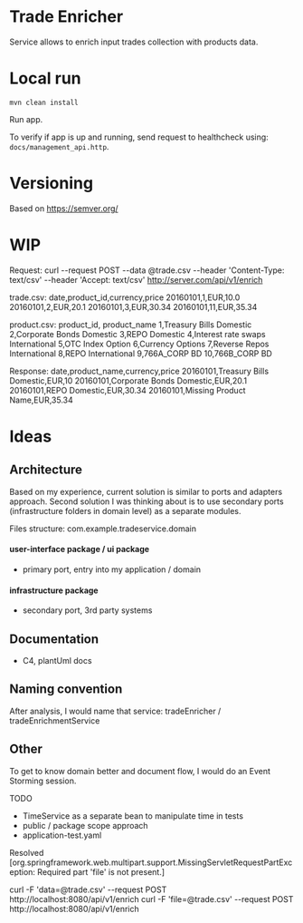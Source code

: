 # Trade Enricher
Service allows to enrich input trades collection with products data.

# Local run
```
mvn clean install
```

Run app.

To verify if app is up and running, send request to healthcheck using: `docs/management_api.http`. 

# Versioning
Based on https://semver.org/

# WIP
Request:
curl --request POST --data @trade.csv --header 'Content-Type: text/csv' --header 'Accept: text/csv'
http://server.com/api/v1/enrich

trade.csv:
date,product_id,currency,price
20160101,1,EUR,10.0
20160101,2,EUR,20.1
20160101,3,EUR,30.34
20160101,11,EUR,35.34

product.csv:
product_id, product_name
1,Treasury Bills Domestic
2,Corporate Bonds Domestic
3,REPO Domestic
4,Interest rate swaps International
5,OTC Index Option
6,Currency Options
7,Reverse Repos International
8,REPO International
9,766A_CORP BD
10,766B_CORP BD

Response:
date,product_name,currency,price
20160101,Treasury Bills Domestic,EUR,10
20160101,Corporate Bonds Domestic,EUR,20.1
20160101,REPO Domestic,EUR,30.34
20160101,Missing Product Name,EUR,35.34

# Ideas
## Architecture
Based on my experience, current solution is similar to ports and adapters approach. Second solution I was thinking about is to use secondary ports (infrastructure folders in domain level) as a separate modules.

Files structure:
com.example.tradeservice.domain

#### user-interface package / ui package
- primary port, entry into my application / domain 

#### infrastructure package
- secondary port, 3rd party systems

## Documentation
- C4, plantUml docs

## Naming convention
After analysis, I would name that service: tradeEnricher / tradeEnrichmentService

## Other
To get to know domain better and document flow, I would do an Event Storming session. 


TODO
- TimeService as a separate bean to manipulate time in tests
- public / package scope approach
- application-test.yaml


Resolved [org.springframework.web.multipart.support.MissingServletRequestPartException: Required part 'file' is not present.]

curl -F 'data=@trade.csv' --request POST http://localhost:8080/api/v1/enrich
curl -F 'file=@trade.csv' --request POST http://localhost:8080/api/v1/enrich
